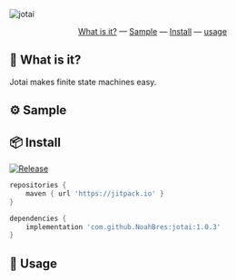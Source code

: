 ![jotai](img/header-2k.jpg)
<p align="center">
    <a href="#-what-is-it">What is it?</a> &mdash;
    <a href="#-sample">Sample</a> &mdash;
    <a href="#-install">Install</a> &mdash;
    <a href="#-usage">usage</a>
</p>

## 🤷‍️ What is it?

Jotai makes finite state machines easy.

## ⚙️ Sample

## 📦 Install

[![Release](https://jitpack.io/v/NoahBres/jotai.svg)](https://jitpack.io/#NoahBres/jotai)

```groovy
repositories {
    maven { url 'https://jitpack.io' }
}

dependencies {
    implementation 'com.github.NoahBres:jotai:1.0.3'
}
```

## 🔨 Usage